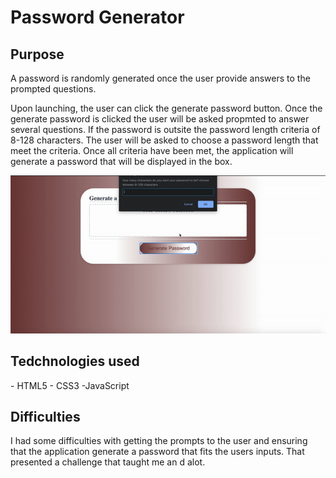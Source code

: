 # Password Generator

<h2>Purpose</h2>
A password is randomly generated once the user provide answers to the prompted questions.

Upon launching, the user can click the generate password button. Once the generate password is clicked the user will be asked propmted to answer several questions. If the password is outsite the password length criteria of 8-128 characters. The user will be asked to choose a password length that meet the criteria. Once all criteria have been met, the application will generate a password that will be displayed in the box.

![Password Generator Demo](images/password-generator.gif)

<h2>Tedchnologies used</h2>
    - HTML5
    - CSS3
    -JavaScript

<h2>Difficulties</h2>
I had some difficulties with getting the prompts to the user and ensuring that the application generate a password that fits the users inputs. That presented a challenge that taught me an d alot.

